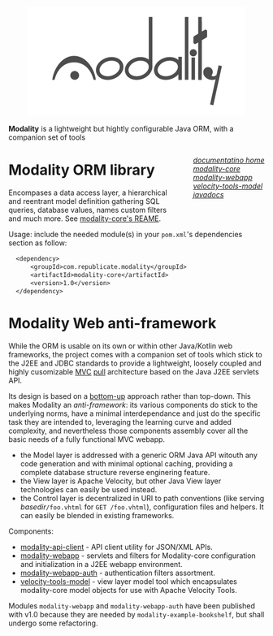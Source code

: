 <p align="center">
  <img src="https://raw.githubusercontent.com/arkanovicz/modality/master/src/site/modality.png" title="Modality">
</p>

**Modality** is a lightweight but hightly configurable Java ORM, with a companion set of tools 

<div style="float:right;font-style:italic;">
  <ul style="list-style-type: none;">
    <li><a href="https://arkanovicz.github.io/modality/docs/index.html">documentatino home</a></li>
    <li><a href="https://arkanovicz.github.io/modality/docs/modality-core.html">modality-core</a></li>
    <li><a href="https://arkanovicz.github.io/modality/docs/modality-webapp.html">modality-webapp</a></li>
    <li><a href="https://arkanovicz.github.io/modality/docs/velocity-tools-model.html">velocity-tools-model</a></li>
    <li><a href="https://arkanovicz.github.io/modality/docs/apidocs/">javadocs</a></li>
  </ul>
</diV>

# Modality ORM library

Encompases a data access layer, a hierarchical and reentrant model definition gathering SQL queries, database values, names custom filters and much more. See [modality-core's REAME](modality-core).

Usage: include the needed module(s) in your `pom.xml`'s dependencies section as follow:

      <dependency>
          <groupId>com.republicate.modality</groupId>
          <artifactId>modality-core</artifactId>
          <version>1.0</version>
      </dependency>

# Modality Web anti-framework

While the ORM is usable on its own or within other Java/Kotlin web frameworks, the project comes with a companion set of tools which stick to the J2EE and JDBC standards to provide a lightweight, loosely coupled and highly cusomizable [MVC](https://en.wikipedia.org/wiki/Model%E2%80%93view%E2%80%93controller) [pull](https://en.wikipedia.org/wiki/Web_framework#Push-based_vs._pull-based) architecture based on the Java J2EE servlets API.

Its design is based on a [bottom-up](https://en.wikipedia.org/wiki/Top-down_and_bottom-up_design) approach rather than top-down. This makes Modality an *anti-framework*: its various components do stick to the underlying norms, have a minimal interdependance and just do the specific task they are intended to, leveraging the learning curve and added complexity, and nevertheless those components assembly cover all the basic needs of a fully functional MVC webapp.

+ the Model layer is addressed with a generic ORM Java API witouth any code generation and with minimal optional caching, providing a complete database structure reverse enginering feature.
+ the View layer is Apache Velocity, but other Java View layer technologies can easily be used instead.
+ the Control layer is decentralized in URI to path conventions (like serving *basedir*`/foo.vhtml` for `GET /foo.vhtml`), configuration files and helpers. It can easily be blended in existing frameworks.

Components:

+ [modality-api-client](modality-api-client) - API client utility for JSON/XML APIs.
+ [modality-webapp](modality-webapp) - servlets and filters for Modality-core configuration and initialization in a J2EE webapp environment.
+ [modality-webapp-auth](modality-webapp-auth) - authentication filters assortment.
+ [velocity-tools-model](velocity-tools-model) - view layer model tool which encapsulates modality-core model objects for use with Apache Velocity Tools.

Modules `modality-webapp` and `modality-webapp-auth` have been published with v1.0 because they are needed by `modality-example-bookshelf`, but shall undergo some refactoring. 
